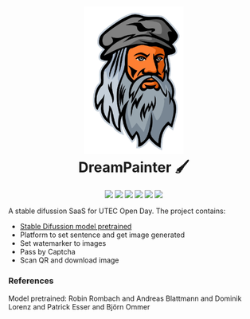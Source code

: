 <h1 align="center">
  <br>
  <a href="#"><img src="./assets/logo.png" alt="" width="200"></a>
  <br>
  DreamPainter 🖌️
  <br>
</h1>
<p align="center">
  <img src="https://img.shields.io/badge/python-3670A0?style=for-the-badge&logo=python&logoColor=ffdd54">
  <img src="https://img.shields.io/badge/PyTorch-%23EE4C2C.svg?style=for-the-badge&logo=PyTorch&logoColor=white">
  <img src="https://img.shields.io/badge/SciPy-%230C55A5.svg?style=for-the-badge&logo=scipy&logoColor=%white">
  <img src="https://img.shields.io/badge/react-%2320232a.svg?style=for-the-badge&logo=react&logoColor=%2361DAFB">
  <img src="https://img.shields.io/badge/tailwindcss-%2338B2AC.svg?style=for-the-badge&logo=tailwind-css&logoColor=white">
  <img src="https://img.shields.io/badge/FastAPI-005571?style=for-the-badge&logo=fastapi">
</p>

A stable difussion SaaS for UTEC Open Day. The project contains:

- [Stable Difussion model pretrained](https://github.com/CompVis/stable-diffusion)
- Platform to set sentence and get image generated
- Set watemarker to images
- Pass by Captcha
- Scan QR and download image


### References 
Model pretrained: Robin Rombach and Andreas Blattmann and Dominik Lorenz and Patrick Esser and Björn Ommer
